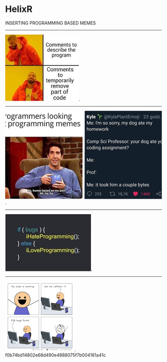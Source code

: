 # HelixR
 INSERTING PROGRAMMING BASED MEMES

***
![Memes](/2.jpg "Harshal meme").

***
 
![coding memes](/programmer-memes_md.jpg "costube meme").


***
![Memes](/images.jpeg "Rashmis meme").

***
![coding memes](/meme1.png "harshada meme"). 
f0b74bd14802e68d490e4888075f7b004161a41c

